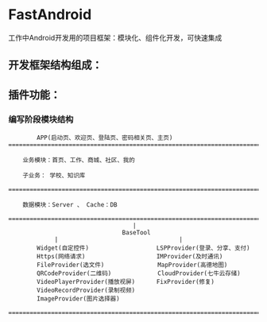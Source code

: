 # FastAndroid
工作中Android开发用的项目框架：模块化、组件化开发，可快速集成
## 开发框架结构组成：
## 插件功能：

### 编写阶段模块结构

            APP(启动页、欢迎页、登陆页、密码相关页、主页)
    ================================================================================

        业务模块：首页、工作、商城、社区、我的

        子业务： 学校、知识库

    ===============================================================================

        数据模块：Server 、 Cache：DB

    ===============================================================================
                                       |
                                    BaseTool
                 |                                  |
            Widget(自定控件)                   LSPProvider(登录、分享、支付)
            Https(网络请求)                    IMProvider(及时通讯)
            FileProvider(选文件)               MapProvider(高德地图)
            QRCodeProvider(二维码)             CloudProvider(七牛云存储)
            VideoPlayerProvider(播放视屏)      FixProvider(修复)
            VideoRecordProvider(录制视频)      
            ImageProvider(图片选择器)

    ===============================================================================
